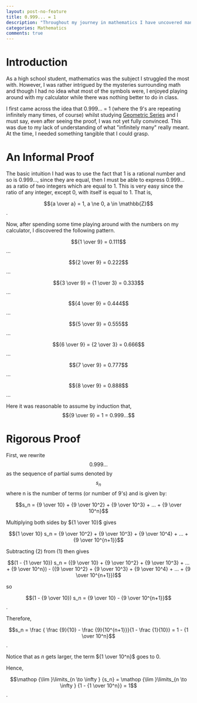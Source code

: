 ```yaml
---
layout: post-no-feature
title: 0.999... = 1
description: "Throughout my journey in mathematics I have uncovered many surprising details about our reality. One of my first revelations was that 0.999... and 1 represent the same number."
categories: Mathematics
comments: true
---
```

# Introduction

As a high school student, mathematics was the subject I struggled the most with. However, I was rather intrigued by the mysteries surrounding math and though I had no idea what most of the symbols were, I enjoyed playing around with my calculator while there was nothing better to do in class. 

I first came across the idea that 0.999... = 1 (where the 9's are repeating infinitely many times, of course) whilst studying [Geometric Series](http://mathworld.wolfram.com/GeometricSeries.html) and I must say, even after seeing the proof, I was not yet fully convinced. This was due to my lack of understanding of what "infinitely many" really meant. At the time, I needed something tangible that I could grasp. 

# An Informal Proof

The basic intuition I had was to use the fact that 1 is a rational number and so is 0.999..., since they are equal, then I must be able to express 0.999... as a ratio of two integers which are equal to 1. This is very easy since the ratio of any integer, except 0, with itself is equal to 1. That is, 

$${a \over a} = 1, a \ne 0, a \in \mathbb{Z}$$.

Now, after spending some time playing around with the numbers on my calculator, I discovered the following pattern.

$${1 \over 9} = 0.111$$...

$${2 \over 9} = 0.222$$...

$${3 \over 9} = {1 \over 3} = 0.333$$...

$${4 \over 9} = 0.444$$...

$${5 \over 9} = 0.555$$...

$${6 \over 9} = {2 \over 3} = 0.666$$...

$${7 \over 9} = 0.777$$...

$${8 \over 9} = 0.888$$...

Here it was reasonable to assume by induction that,
$${9 \over 9} = 1 = 0.999...$$

# Rigorous Proof

First, we rewrite $$0.999...$$ as the sequence of partial sums denoted by $$s_n$$ where n is the number of terms (or number of 9's) and is given by:

$$s_n = {9 \over 10} + {9 \over 10^2} + {9 \over 10^3} + ... + {9 \over 10^n}$$

Multiplying both sides by ${1 \over 10}$ gives

$${1 \over 10} s_n = {9 \over 10^2} + {9 \over 10^3} + {9 \over 10^4} + ... + {9 \over 10^{n+1}}$$

Subtracting $(2)$ from $(1)$ then gives

$$(1 - {1 \over 10}) s_n = ({9 \over 10} + {9 \over 10^2} + {9 \over 10^3} + ... + {9 \over 10^n}) - ({9 \over 10^2} + {9 \over 10^3} + {9 \over 10^4} + ... + {9 \over 10^{n+1}})$$

so

$$(1 - {9 \over 10}) s_n = {9 \over 10} - {9 \over 10^{n+1}}$$.

Therefore,

$$s_n = \frac { \frac {9}{10} - \frac {9}{10^{n+1}}}{1 - \frac {1}{10}} = 1 - {1 \over 10^n}$$.

Notice that as $n$ gets larger, the term ${1 \over 10^n}$ goes to 0.

Hence,

$$\mathop {\lim }\limits_{n \to \infty } {s_n} = \mathop {\lim }\limits_{n \to \infty } {1 - {1 \over 10^n}} = 1$$.

